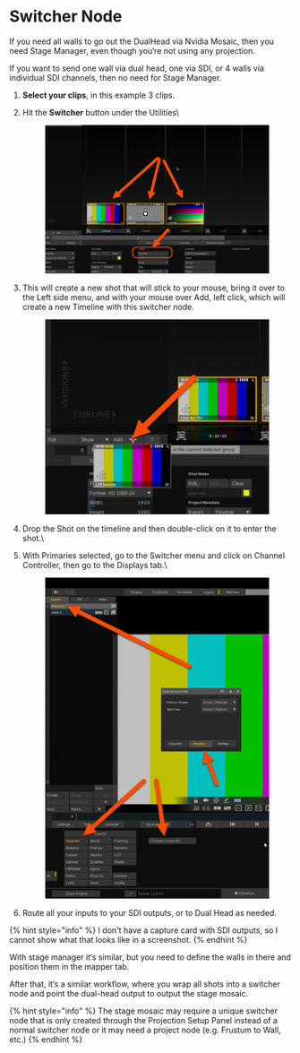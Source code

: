 # Switcher Node

If you need all walls to go out the DualHead via Nvidia Mosaic, then you need Stage Manager, even though you‘re not using any projection.

If you want to send one wall via dual head, one via SDI, or 4 walls via individual SDI channels, then no need for Stage Manager.

1. **Select your clips**, in this example 3 clips.
2.  Hit the **Switcher** button under the Utilities\


    <figure><img src="../.gitbook/assets/image (2) (1) (1) (1) (1).png" alt=""><figcaption></figcaption></figure>


3.  This will create a new shot that will stick to your mouse, bring it over to the Left side menu, and with your mouse over Add, left click, which will create a new Timeline with this switcher node.

    <figure><img src="../.gitbook/assets/image (6) (1) (1).png" alt=""><figcaption></figcaption></figure>
4. Drop the Shot on the timeline and then double-click on it to enter the shot.\

5.  With Primaries selected, go to the Switcher menu and click on Channel Controller, then go to the Displays tab.\


    <figure><img src="../.gitbook/assets/image (9) (1).png" alt=""><figcaption></figcaption></figure>


6. Route all your inputs to your SDI outputs, or to Dual Head as needed.

{% hint style="info" %}
I don't have a capture card with SDI outputs, so I cannot show what that looks like in a screenshot.&#x20;
{% endhint %}

With stage manager it‘s similar, but you need to define the walls in there and position them in the mapper tab.&#x20;

After that, it‘s a similar workflow, where you wrap all shots into a switcher node and point the dual-head output to output the stage mosaic.&#x20;

{% hint style="info" %}
The stage mosaic may require a unique switcher node that is only created through the Projection Setup Panel instead of a normal switcher node or it may need a project node (e.g. Frustum to Wall, etc.)
{% endhint %}
